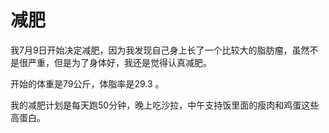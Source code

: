 # 减肥

我7月9日开始决定减肥，因为我发现自己身上长了一个比较大的脂肪瘤，虽然不是很严重，但是为了身体好，我还是觉得认真减肥。

开始的体重是79公斤，体脂率是29.3 。

我的减肥计划是每天跑50分钟，晚上吃沙拉，中午支持饭里面的瘦肉和鸡蛋这些高蛋白。
